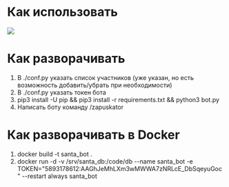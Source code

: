 # Как использовать
![](https://s1.hostingkartinok.com/uploads/images/2022/11/4cb7437d6ce1cb90934917052108f583.jpg)

# Как разворачивать
1. В ./conf.py указать список участников (уже указан, но есть возможность добавить/убрать при необходимости)
2. В ./conf.py указать токен бота
3. pip3 install -U pip && pip3 install -r requirements.txt && python3 bot.py  
4. Написать боту команду /zapuskator

# Как разворачивать в Docker
1. docker build -t santa_bot .
2. docker run -d -v /srv/santa_db:/code/db --name santa_bot -e TOKEN="5893178612:AAGhJeMhLXm3wMWWA7zNRLcE_DbSqeyuGoc" --restart always santa_bot 
